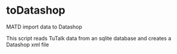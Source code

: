 # toDatashop
MATD import data to Datashop

This script reads TuTalk data from an sqlite database and creates a Datashop xml file 
